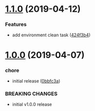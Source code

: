 # [1.1.0](https://gitlab.com/nickshine/glt/compare/v1.0.0...v1.1.0) (2019-04-12)


### Features

* add environment clean task ([424f3b4](https://gitlab.com/nickshine/glt/commit/424f3b4))

# [1.0.0](https://gitlab.com/nickshine/glt/compare/v0.0.1...v1.0.0) (2019-04-07)


### chore

* initial release ([0bbfc3a](https://gitlab.com/nickshine/glt/commit/0bbfc3a))


### BREAKING CHANGES

* initial v1.0.0 release
